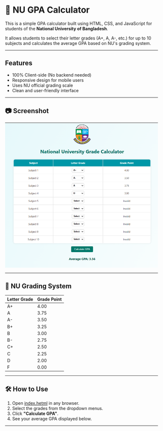 # 📘 NU GPA Calculator

This is a simple GPA calculator built using HTML, CSS, and JavaScript for students of the **National University of Bangladesh**.

It allows students to select their letter grades (A+, A, A-, etc.) for up to 10 subjects and calculates the average GPA based on NU's grading system.

---

##  Features

- 100% Client-side (No backend needed)
- Responsive design for mobile users
- Uses NU official grading scale
- Clean and user-friendly interface

---

## 📷 Screenshot

![NU GPA Calculator Screenshot](https://github.com/mdmorshedali/National-University-CGPA-Calculator/blob/main/National%20University%20CGPA%20Calculator.png?raw=true?raw=true) <!-- Replace with actual screenshot -->

---

## 📐 NU Grading System

| Letter Grade | Grade Point |
|--------------|-------------|
| A+           | 4.00        |
| A            | 3.75        |
| A-           | 3.50        |
| B+           | 3.25        |
| B            | 3.00        |
| B-           | 2.75        |
| C+           | 2.50        |
| C            | 2.25        |
| D            | 2.00        |
| F            | 0.00        |

---

## 🛠️ How to Use

1. Open [index.hetml](/index.html) in any browser.
2. Select the grades from the dropdown menus.
3. Click **"Calculate GPA"**.
4. See your average GPA displayed below.

---
